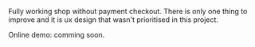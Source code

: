 Fully working shop without payment checkout. There is only one thing to improve and it is ux design that wasn't prioritised in this project.

Online demo: comming soon.
